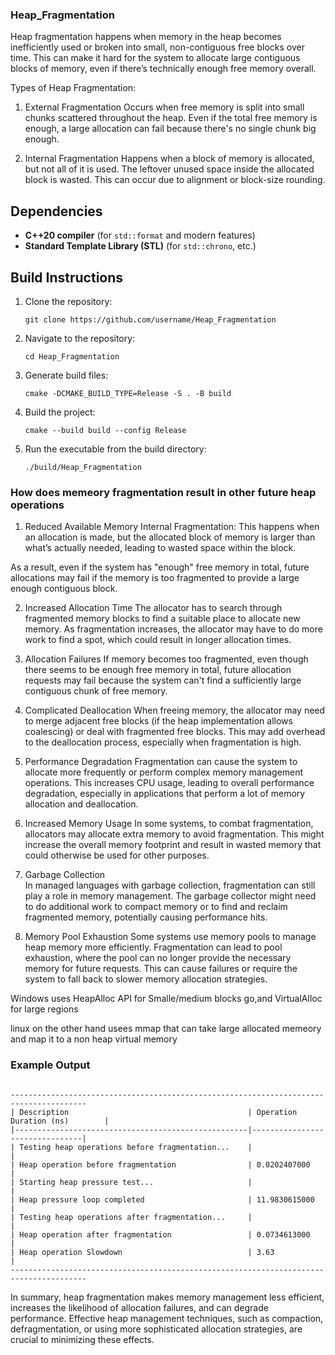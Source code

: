 ### Heap_Fragmentation

Heap fragmentation happens when memory in the heap becomes inefficiently used or broken into small, non-contiguous free blocks over time. This can make it hard for the system to allocate large contiguous blocks of memory, even if there’s technically enough free memory overall.


Types of Heap Fragmentation:
1. External Fragmentation
Occurs when free memory is split into small chunks scattered throughout the heap.
Even if the total free memory is enough, a large allocation can fail because there's no single chunk big enough.


2. Internal Fragmentation
Happens when a block of memory is allocated, but not all of it is used.
The leftover unused space inside the allocated block is wasted.
This can occur due to alignment or block-size rounding.



## Dependencies

- **C++20 compiler** (for `std::format` and modern features)
- **Standard Template Library (STL)** (for `std::chrono`, etc.)

## Build Instructions

1. Clone the repository:
   ```
   git clone https://github.com/username/Heap_Fragmentation
   ```
2. Navigate to the repository:
   ```
   cd Heap_Fragmentation
   ```
3. Generate build files:
   ```
   cmake -DCMAKE_BUILD_TYPE=Release -S . -B build
   ```
4. Build the project:
   ```
   cmake --build build --config Release
   ```
5. Run the executable from the build directory:
   ```
   ./build/Heap_Fragmentation
   ```


### How does memeory fragmentation result in other future heap operations

1. Reduced Available Memory
Internal Fragmentation: This happens when an allocation is made, but the allocated block of memory is larger than what’s actually needed, leading to wasted space within the block.

As a result, even if the system has "enough" free memory in total, future allocations may fail if the memory is too fragmented to provide a large enough contiguous block.

2. Increased Allocation Time
The allocator has to search through fragmented memory blocks to find a suitable place to allocate new memory. As fragmentation increases, the allocator may have to do more work to find a spot, which could result in longer allocation times.

3. Allocation Failures
If memory becomes too fragmented, even though there seems to be enough free memory in total, future allocation requests may fail because the system can't find a sufficiently large contiguous chunk of free memory.

4. Complicated Deallocation
When freeing memory, the allocator may need to merge adjacent free blocks (if the heap implementation allows coalescing) or deal with fragmented free blocks. This may add overhead to the deallocation process, especially when fragmentation is high.

5. Performance Degradation
Fragmentation can cause the system to allocate more frequently or perform complex memory management operations. This increases CPU usage, leading to overall performance degradation, especially in applications that perform a lot of memory allocation and deallocation.

6. Increased Memory Usage
In some systems, to combat fragmentation, allocators may allocate extra memory to avoid fragmentation. This might increase the overall memory footprint and result in wasted memory that could otherwise be used for other purposes.

7. Garbage Collection  
In managed languages with garbage collection, fragmentation can still play a role in memory management. The garbage collector might need to do additional work to compact memory or to find and reclaim fragmented memory, potentially causing performance hits.

8. Memory Pool Exhaustion
Some systems use memory pools to manage heap memory more efficiently. Fragmentation can lead to pool exhaustion, where the pool can no longer provide the necessary memory for future requests. This can cause failures or require the system to fall back to slower memory allocation strategies.

Windows  uses HeapAlloc API  for
Smalle/medium  blocks go,and  VirtualAlloc for large regions

linux on the other hand  usees mmap that can take large allocated memeory and map it to a non heap virtual memory

### Example Output
```

---------------------------------------------------------------------------------------
| Description                                        | Operation Duration (ns)        |
|----------------------------------------------------|--------------------------------|
| Testing heap operations before fragmentation...    |                                |
| Heap operation before fragmentation                | 0.0202407000                   |
| Starting heap pressure test...                     |                                |
| Heap pressure loop completed                       | 11.9830615000                  |
| Testing heap operations after fragmentation...     |                                |
| Heap operation after fragmentation                 | 0.0734613000                   |
| Heap operation Slowdown                            | 3.63                           |
---------------------------------------------------------------------------------------

```
In summary, heap fragmentation makes memory management less efficient, increases the likelihood of allocation failures, and can degrade performance. Effective heap management techniques, such as compaction, defragmentation, or using more sophisticated allocation strategies, are crucial to minimizing these effects.


